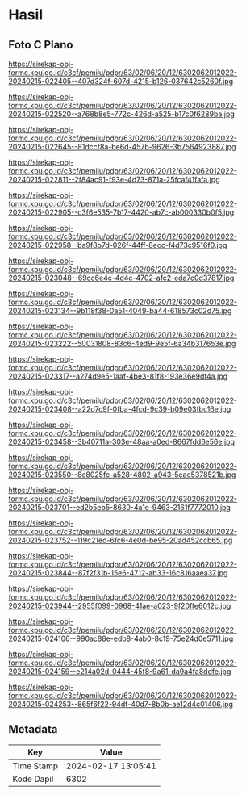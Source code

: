 # Hasil

## Foto C Plano

https://sirekap-obj-formc.kpu.go.id/c3cf/pemilu/pdpr/63/02/06/20/12/6302062012022-20240215-022405--407d324f-607d-4215-b126-037642c5260f.jpg

https://sirekap-obj-formc.kpu.go.id/c3cf/pemilu/pdpr/63/02/06/20/12/6302062012022-20240215-022520--a768b8e5-772c-426d-a525-b17c0f6289ba.jpg

https://sirekap-obj-formc.kpu.go.id/c3cf/pemilu/pdpr/63/02/06/20/12/6302062012022-20240215-022645--81dccf8a-be6d-457b-9626-3b7564923887.jpg

https://sirekap-obj-formc.kpu.go.id/c3cf/pemilu/pdpr/63/02/06/20/12/6302062012022-20240215-022811--2f84ac91-f93e-4d73-871a-25fcaf41fafa.jpg

https://sirekap-obj-formc.kpu.go.id/c3cf/pemilu/pdpr/63/02/06/20/12/6302062012022-20240215-022905--c3f6e535-7b17-4420-ab7c-ab000330b0f5.jpg

https://sirekap-obj-formc.kpu.go.id/c3cf/pemilu/pdpr/63/02/06/20/12/6302062012022-20240215-022958--ba9f8b7d-026f-44ff-8ecc-f4d73c9516f0.jpg

https://sirekap-obj-formc.kpu.go.id/c3cf/pemilu/pdpr/63/02/06/20/12/6302062012022-20240215-023048--69cc6e4c-4d4c-4702-afc2-eda7c0d37817.jpg

https://sirekap-obj-formc.kpu.go.id/c3cf/pemilu/pdpr/63/02/06/20/12/6302062012022-20240215-023134--9b118f38-0a51-4049-ba44-618573c02d75.jpg

https://sirekap-obj-formc.kpu.go.id/c3cf/pemilu/pdpr/63/02/06/20/12/6302062012022-20240215-023222--50031808-83c6-4ed9-9e5f-6a34b317653e.jpg

https://sirekap-obj-formc.kpu.go.id/c3cf/pemilu/pdpr/63/02/06/20/12/6302062012022-20240215-023317--a274d9e5-1aaf-4be3-81f8-193e36e9df4a.jpg

https://sirekap-obj-formc.kpu.go.id/c3cf/pemilu/pdpr/63/02/06/20/12/6302062012022-20240215-023408--a22d7c9f-0fba-4fcd-9c39-b09e03fbc16e.jpg

https://sirekap-obj-formc.kpu.go.id/c3cf/pemilu/pdpr/63/02/06/20/12/6302062012022-20240215-023458--3b40711a-303e-48aa-a0ed-8667fdd6e56e.jpg

https://sirekap-obj-formc.kpu.go.id/c3cf/pemilu/pdpr/63/02/06/20/12/6302062012022-20240215-023550--8c8025fe-a528-4802-a943-5eae5378521b.jpg

https://sirekap-obj-formc.kpu.go.id/c3cf/pemilu/pdpr/63/02/06/20/12/6302062012022-20240215-023701--ed2b5eb5-8630-4a1e-9463-2161f7772010.jpg

https://sirekap-obj-formc.kpu.go.id/c3cf/pemilu/pdpr/63/02/06/20/12/6302062012022-20240215-023752--119c21ed-6fc6-4e0d-be95-20ad452ccb65.jpg

https://sirekap-obj-formc.kpu.go.id/c3cf/pemilu/pdpr/63/02/06/20/12/6302062012022-20240215-023844--87f2f31b-15e6-4712-ab33-16c816aaea37.jpg

https://sirekap-obj-formc.kpu.go.id/c3cf/pemilu/pdpr/63/02/06/20/12/6302062012022-20240215-023944--2955f099-0968-41ae-a023-9f20ffe6012c.jpg

https://sirekap-obj-formc.kpu.go.id/c3cf/pemilu/pdpr/63/02/06/20/12/6302062012022-20240215-024106--990ac88e-edb8-4ab0-8c19-75e24d0e5711.jpg

https://sirekap-obj-formc.kpu.go.id/c3cf/pemilu/pdpr/63/02/06/20/12/6302062012022-20240215-024159--e214a02d-0444-45f8-9a61-da9a4fa8ddfe.jpg

https://sirekap-obj-formc.kpu.go.id/c3cf/pemilu/pdpr/63/02/06/20/12/6302062012022-20240215-024253--865f6f22-94df-40d7-8b0b-ae12d4c01406.jpg


## Metadata

| Key        | Value               |
| ---------- | ------------------- |
| Time Stamp | 2024-02-17 13:05:41 |
| Kode Dapil | 6302                |



